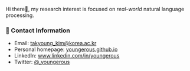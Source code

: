 Hi there👋, my research interest is focused on <i>real-world</i> natural language processing.

### 📌 Contact Information

- Email: takyoung_kim@korea.ac.kr <br>
- Personal homepage: [youngerous.github.io](https://youngerous.github.io) <br>
- LinkedIn: www.linkedin.com/in/youngerous <br>
- Twitter: [@_youngerous](https://twitter.com/_youngerous)
